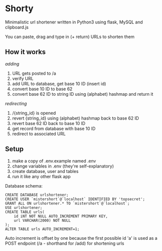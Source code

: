 # Shorty
Minimalistic url shortener written in Python3 using flask, MySQL and clipboard.js

You can paste, drag and type in (+ return) URLs to shorten them

## How it works
_adding_
1. URL gets posted to /a
2. verify URL
3. add URL to database, get base 10 ID (insert id)
4. convert base 10 ID to base 62
5. convert base 62 ID to string ID using (alphabet) hashmap and return it

_redirecting_
1. /{string_id} is opened
2. revert {string_id} using (alphabet) hashmap back to base 62 ID
3. revert base 62 ID back to base 10 ID
4. get record from database with base 10 ID
5. redirect to associated URL

## Setup
1. make a copy of .env.example named .env
2. change variables in .env (they're self-explanatory)
3. create database, user and tables
4. run it like any other flask app

Database schema:
```
CREATE DATABASE urlshortener;
CREATE USER `mistershort`@`localhost` IDENTIFIED BY 'topsecret';
GRANT ALL ON urlshortener.* TO `mistershort`@`localhost`;
USE urlshortener;
CREATE TABLE urls(
	id iNT NOT NULL AUTO_INCREMENT PRIMARY KEY, 
	url VARCHAR(2000) NOT NULL
);
ALTER TABLE urls AUTO_INCREMENT=1;
```

Auto increment is offset by one because the first possible id 'a' is used as a POST endpoint (/a - shorthand for /add) for shortening urls
